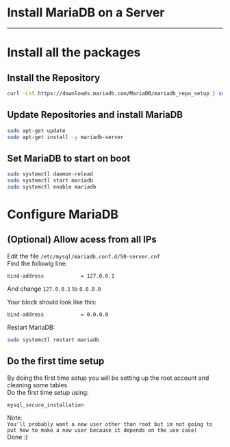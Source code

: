 # Install MariaDB on a Server
---------
# Install all the packages

## Install the Repository
```sh
curl -LsS https://downloads.mariadb.com/MariaDB/mariadb_repo_setup | sudo bash
```

## Update Repositories and install MariaDB
```sh
sudo apt-get update
sudo apt-get install -y mariadb-server
```

## Set MariaDB to start on boot
```sh
sudo systemctl daemon-reload
sudo systemctl start mariadb
sudo systemctl enable mariadb
```


# Configure MariaDB

## (Optional) Allow acess from all IPs
Edit the file `/etc/mysql/mariadb.conf.d/50-server.cnf`  
Find the followig line:
```
bind-address            = 127.0.0.1
```
And change `127.0.0.1` to `0.0.0.0`

Your block should look like this:
```
bind-address            = 0.0.0.0
```
Restart MariaDB:
```sh
sudo systemctl restart mariadb
```


## Do the first time setup
By doing the first time setup you will be setting up the root account and cleaning some tables  
Do the first time setup using:
```sh
mysql_secure_installation
```

Note:  
```You'll probably want a new user other than root but im not going to put how to make a new user because it depends on the use case!```  
Done :)